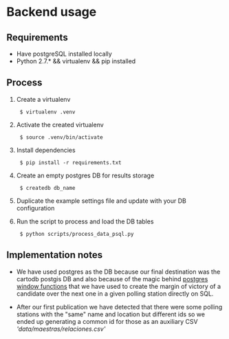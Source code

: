Backend usage
=============

## Requirements
* Have postgreSQL installed locally
* Python 2.7.\* && virtualenv && pip installed 

## Process
1. Create a virtualenv

        $ virtualenv .venv

2. Activate the created virtualenv

        $ source .venv/bin/activate

3. Install dependencies

        $ pip install -r requirements.txt

4. Create an empty postgres DB for results storage

        $ createdb db_name

5. Duplicate the example settings file and update with your DB configuration

6. Run the script to process and load the DB tables

        $ python scripts/process_data_psql.py  

## Implementation notes

* We have used postgres as the DB because our final destination was the cartodb postgis DB and also because of the magic behind [postgres window functions](http://www.postgresql.org/docs/9.4/static/functions-window.html) that we have used to create the margin of victory of a candidate over the next one in a given polling station directly on SQL.

* After our first publication we have detected that there were some polling stations with the "same" name and location but different ids so we ended up generating a common id for those as an auxiliary CSV _'data/maestras/relaciones.csv'_
